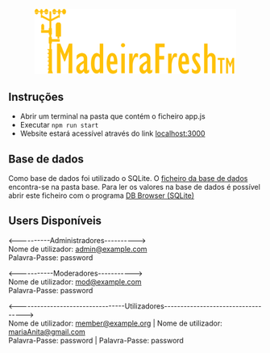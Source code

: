 <p align="center">
    <a href="https://madeira-fresh.herokuapp.com/">
        <img src="./LOGOAmarelo.png" width="400" alt="Godot Engine logo">
    </a>
</p>

## Instruções
- Abrir um terminal na pasta que contém o ficheiro app.js
- Executar ```npm run start```
- Website estará acessível através do link [localhost:3000](https://localhost:3000)

## Base de dados
Como base de dados foi utilizado o SQLite. O [ficheiro da base de dados](./main.sqlite3) encontra-se na pasta base.
Para ler os valores na base de dados é possível abrir este ficheiro com o programa [DB Browser (SQLite)](https://download.sqlitebrowser.org/DB.Browser.for.SQLite-3.12.2-win32.msi)


## Users Disponíveis

<----------Administradores----------><br>
Nome de utilizador: admin@example.com <br>
Palavra-Passe: password

<-----------Moderadores-----------><br>
Nome de utilizador: mod@example.com <br>
Palavra-Passe: password

<---------------------------------Utilizadores-----------------------------------><br>
Nome de utilizador: member@example.org  | Nome de utilizador: mariaAnita@gmail.com <br>
Palavra-Passe: password                 | Palavra-Passe: password

